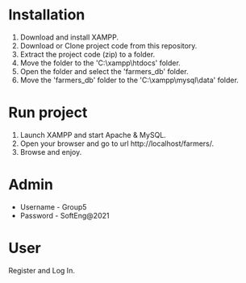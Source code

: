 # Installation

1. Download and install XAMPP.
2. Download or Clone project code from this repository.
3. Extract the project code (zip) to a folder.
4. Move the folder to the 'C:\xampp\htdocs' folder.
5. Open the folder and select the 'farmers_db' folder.
6. Move the 'farmers_db' folder to the 'C:\xampp\mysql\data' folder.

# Run project
1. Launch XAMPP and start Apache & MySQL.
2. Open your browser and go to url http://localhost/farmers/.
3. Browse and enjoy.

# Admin
- Username - Group5
- Password - SoftEng@2021

# User
Register and Log In.
